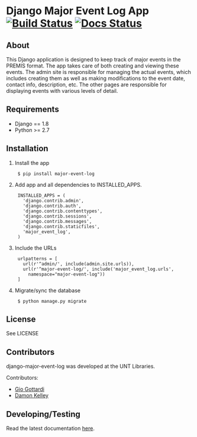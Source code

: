 Django Major Event Log App [![Build Status](https://travis-ci.org/unt-libraries/django-major-event-log.svg?branch=master)](https://travis-ci.org/unt-libraries/django-major-event-log) [![Docs Status](https://img.shields.io/badge/docs-latest-blue.svg)](https://django-major-event-log.readthedocs.org)
============================================================

About
--------------------------

This Django application is designed to keep track of major events in the PREMIS
format.  The app takes care of both creating and viewing these events. The
admin site is responsible for managing the actual events, which includes
creating them as well as making modifications to the event date, contact info,
description, etc. The other pages are responsible for displaying events with
various levels of detail.


Requirements
--------------------------

- Django == 1.8
- Python >= 2.7


Installation
--------------------------

1. Install the app

        $ pip install major-event-log

2. Add app and all dependencies to INSTALLED_APPS.

        INSTALLED_APPS = (
          'django.contrib.admin',
          'django.contrib.auth',
          'django.contrib.contenttypes',
          'django.contrib.sessions',
          'django.contrib.messages',
          'django.contrib.staticfiles',
          'major_event_log',
        )

3. Include the URLs

        urlpatterns = [
          url(r'^admin/', include(admin.site.urls)),
          url(r'^major-event-log/', include('major_event_log.urls',
            namespace="major-event-log"))
        ]

4. Migrate/sync the database

        $ python manage.py migrate


License
-------------------------

See LICENSE


Contributors
-------------------------

django-major-event-log was developed at the UNT Libraries.

Contributors:

* [Gio Gottardi](https://github.com/somexpert)
* [Damon Kelley](https://github.com/damonkelley)


Developing/Testing
------------------

Read the latest documentation [here](http://django-major-event-log.readthedocs.org/en/latest/developing.html).
